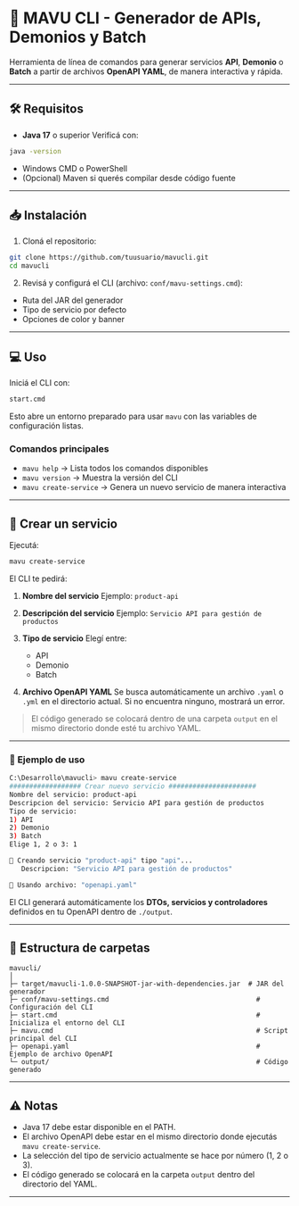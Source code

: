 # 🚀 MAVU CLI - Generador de APIs, Demonios y Batch

Herramienta de línea de comandos para generar servicios **API**, **Demonio** o **Batch** a partir de archivos **OpenAPI YAML**, de manera interactiva y rápida.

---

## 🛠 Requisitos

* **Java 17** o superior
  Verificá con:

```bash
java -version
```

* Windows CMD o PowerShell
* (Opcional) Maven si querés compilar desde código fuente

---

## 📥 Instalación

1. Cloná el repositorio:

```bash
git clone https://github.com/tuusuario/mavucli.git
cd mavucli
```

2. Revisá y configurá el CLI (archivo: `conf/mavu-settings.cmd`):

* Ruta del JAR del generador
* Tipo de servicio por defecto
* Opciones de color y banner

---

## 💻 Uso

Iniciá el CLI con:

```bash
start.cmd
```

Esto abre un entorno preparado para usar `mavu` con las variables de configuración listas.

### Comandos principales

* `mavu help` → Lista todos los comandos disponibles
* `mavu version` → Muestra la versión del CLI
* `mavu create-service` → Genera un nuevo servicio de manera interactiva

---

## 📝 Crear un servicio

Ejecutá:

```bash
mavu create-service
```

El CLI te pedirá:

1. **Nombre del servicio**
   Ejemplo: `product-api`

2. **Descripción del servicio**
   Ejemplo: `Servicio API para gestión de productos`

3. **Tipo de servicio**
   Elegí entre:

   * API
   * Demonio
   * Batch

4. **Archivo OpenAPI YAML**
   Se busca automáticamente un archivo `.yaml` o `.yml` en el directorio actual.
   Si no encuentra ninguno, mostrará un error.

> El código generado se colocará dentro de una carpeta `output` en el mismo directorio donde esté tu archivo YAML.

---

### 📌 Ejemplo de uso

```bash
C:\Desarrollo\mavucli> mavu create-service
################## Crear nuevo servicio ######################
Nombre del servicio: product-api
Descripcion del servicio: Servicio API para gestión de productos
Tipo de servicio:
1) API
2) Demonio
3) Batch
Elige 1, 2 o 3: 1

🧩 Creando servicio "product-api" tipo "api"...
   Descripcion: "Servicio API para gestión de productos"

🧩 Usando archivo: "openapi.yaml"
```

El CLI generará automáticamente los **DTOs, servicios y controladores** definidos en tu OpenAPI dentro de `./output`.

---

## 📂 Estructura de carpetas

```
mavucli/
│
├─ target/mavucli-1.0.0-SNAPSHOT-jar-with-dependencies.jar  # JAR del generador
├─ conf/mavu-settings.cmd                                     # Configuración del CLI
├─ start.cmd                                                  # Inicializa el entorno del CLI
├─ mavu.cmd                                                   # Script principal del CLI
├─ openapi.yaml                                               # Ejemplo de archivo OpenAPI
└─ output/                                                    # Código generado
```

---

## ⚠️ Notas

* Java 17 debe estar disponible en el PATH.
* El archivo OpenAPI debe estar en el mismo directorio donde ejecutás `mavu create-service`.
* La selección del tipo de servicio actualmente se hace por número (1, 2 o 3).
* El código generado se colocará en la carpeta `output` dentro del directorio del YAML.

---

